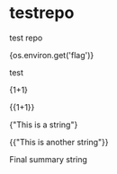 # testrepo
test repo

{os.environ.get('flag')}

test

{1+1}

{{1+1}} 

{"This is a string"}

{{"This is another string"}} 

Final summary string
